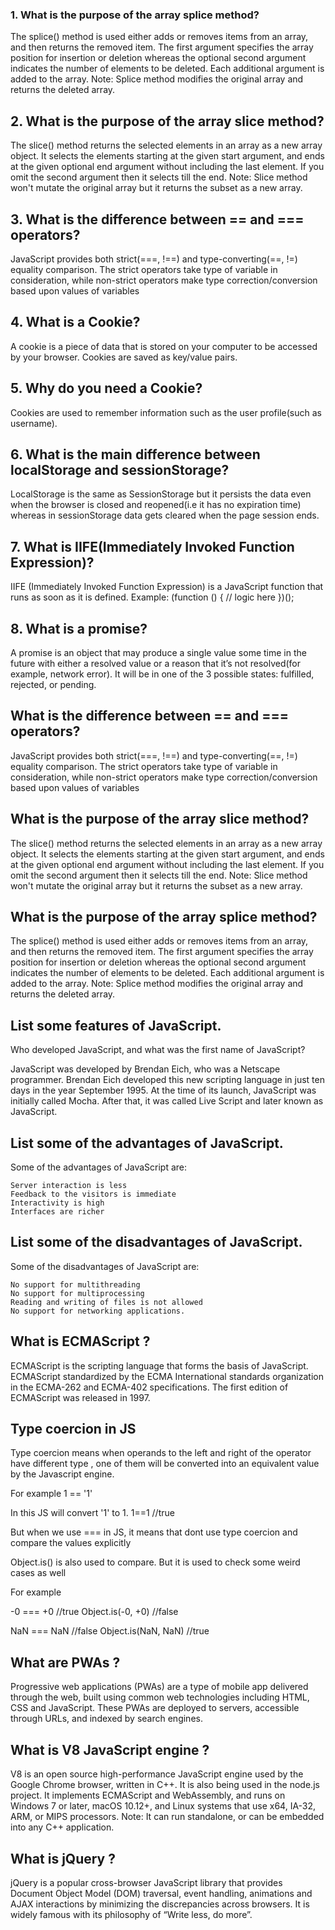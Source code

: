 ### 1. **What is the purpose of the array splice method?**
The splice() method is used either adds or removes items from an array, and then returns the removed item. 
The first argument specifies the array position for insertion or deletion whereas the optional second argument indicates the number of elements to be deleted. Each additional argument is added to the array.
Note: Splice method modifies the original array and returns the deleted array.

## 2. **What is the purpose of the array slice method?**
The slice() method returns the selected elements in an array as a new array object. It selects the elements starting at the given start argument, and ends at the given optional end argument without including the last element. If you omit the second argument then it selects till the end.
Note: Slice method won't mutate the original array but it returns the subset as a new array.

## 3. **What is the difference between == and === operators?**
JavaScript provides both strict(===, !==) and type-converting(==, !=) equality comparison. The strict operators take type of variable in consideration, while non-strict operators make type correction/conversion based upon values of variables

## 4. **What is a Cookie?**
A cookie is a piece of data that is stored on your computer to be accessed by your browser. Cookies are saved as key/value pairs.

## 5. **Why do you need a Cookie?**
Cookies are used to remember information such as the user profile(such as username).

## 6. **What is the main difference between localStorage and sessionStorage?**
LocalStorage is the same as SessionStorage but it persists the data even when the browser is closed and reopened(i.e it has no expiration time) whereas in sessionStorage data gets cleared when the page session ends.

## 7. **What is IIFE(Immediately Invoked Function Expression)?**
IIFE (Immediately Invoked Function Expression) is a JavaScript function that runs as soon as it is defined.
Example:
(function () {
  // logic here
})();

## 8. **What is a promise?**
A promise is an object that may produce a single value some time in the future with either a resolved value or a reason that it’s not resolved(for example, network error). It will be in one of the 3 possible states: fulfilled, rejected, or pending.


## What is the difference between == and === operators?
JavaScript provides both strict(===, !==) and type-converting(==, !=) equality comparison. The strict operators take type of variable in consideration, while non-strict operators make type correction/conversion based upon values of variables

## What is the purpose of the array slice method?
The slice() method returns the selected elements in an array as a new array object. It selects the elements starting at the given start argument, and ends at the given optional end argument without including the last element. If you omit the second argument then it selects till the end.
Note: Slice method won't mutate the original array but it returns the subset as a new array.

## What is the purpose of the array splice method?
The splice() method is used either adds or removes items from an array, and then returns the removed item. 
The first argument specifies the array position for insertion or deletion whereas the optional second argument indicates the number of elements to be deleted. Each additional argument is added to the array.
Note: Splice method modifies the original array and returns the deleted array.



## List some features of JavaScript.

Who developed JavaScript, and what was the first name of JavaScript?

JavaScript was developed by Brendan Eich, who was a Netscape programmer. Brendan Eich developed this new scripting language in just ten days in the year September 1995. At the time of its launch, JavaScript was initially called Mocha. After that, it was called Live Script and later known as JavaScript.

## List some of the advantages of JavaScript.

Some of the advantages of JavaScript are:

    Server interaction is less
    Feedback to the visitors is immediate
    Interactivity is high
    Interfaces are richer


## List some of the disadvantages of JavaScript.
Some of the disadvantages of JavaScript are:

    No support for multithreading
    No support for multiprocessing
    Reading and writing of files is not allowed
    No support for networking applications.


## What is ECMAScript ?
ECMAScript is the scripting language that forms the basis of JavaScript. ECMAScript standardized by the ECMA International standards organization in the ECMA-262 and ECMA-402 specifications. The first edition of ECMAScript was released in 1997. 



## Type coercion in JS
  Type coercion means when operands to the left and right of the operator have different type , one of them will be converted into an equivalent value by the Javascript engine.

  For example
  1 == '1'

  In this JS will convert '1' to 1.
  1==1 //true

  But when we use === in JS, it means that dont use type coercion and compare the values explicitly

  Object.is() is also used to compare. But it is used to check some weird cases as well

  For example

  -0 === +0 //true
  Object.is(-0, +0) //false

  NaN === NaN  //false
  Object.is(NaN, NaN)  //true



## What are PWAs ?
Progressive web applications (PWAs) are a type of mobile app delivered through the web, built using common web technologies including HTML, CSS and JavaScript. These PWAs are deployed to servers, accessible through URLs, and indexed by search engines.

## What is V8 JavaScript engine ?
V8 is an open source high-performance JavaScript engine used by the Google Chrome browser, written in C++. It is also being used in the node.js project. It implements ECMAScript and WebAssembly, and runs on Windows 7 or later, macOS 10.12+, and Linux systems that use x64, IA-32, ARM, or MIPS processors. Note: It can run standalone, or can be embedded into any C++ application.

## What is jQuery ?
jQuery is a popular cross-browser JavaScript library that provides Document Object Model (DOM) traversal, event handling, animations and AJAX interactions by minimizing the discrepancies across browsers. It is widely famous with its philosophy of “Write less, do more”.
